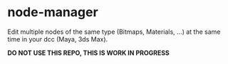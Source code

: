 # node-manager
Edit multiple nodes of the same type (Bitmaps, Materials, ...) at the same time in your dcc (Maya, 3ds Max).

__DO NOT USE THIS REPO, THIS IS WORK IN PROGRESS__
